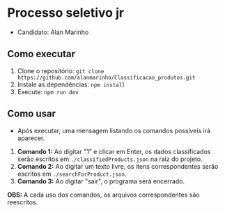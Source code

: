 # Processo seletivo jr

- Candidato: Alan Marinho

## Como executar

1. Clone o repositório: `git clone https://github.com/alanmarinho/Classificacao_produtos.git`
2. Instale as dependências: `npm install`
3. Execute: `npm run dev`

## Como usar

- Após executar, uma mensagem listando os comandos possíveis irá aparecer.

1. **Comando 1:** Ao digitar "1" e clicar em Enter, os dados classificados serão escritos em `./classifiedProducts.json` na raiz do projeto.
2. **Comando 2:** Ao digitar um texto livre, os itens correspondentes serão escritos em `./searchForProduct.json`.
3. **Comando 3:** Ao digitar "sair", o programa será encerrado.

**OBS:** A cada uso dos comandos, os arquivos correspondentes são reescritos.
